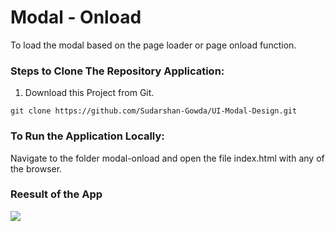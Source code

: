 # Modal - Onload

To load the modal based on the page loader or page onload function.

### Steps to Clone The Repository Application:

1. Download this Project from Git.

```
git clone https://github.com/Sudarshan-Gowda/UI-Modal-Design.git
```

### To Run the Application Locally:

Navigate to the folder modal-onload and open the file index.html with any of the browser.

### Reesult of the App

<img src="https://github.com/Sudarshan-Gowda/UI-Modal-Design/modal-onload/blob/main/docs/Pic01.png"/>
